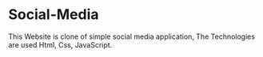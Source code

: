 # Social-Media
This Website is clone of simple social media application, The Technologies are used Html, Css, JavaScript.  

